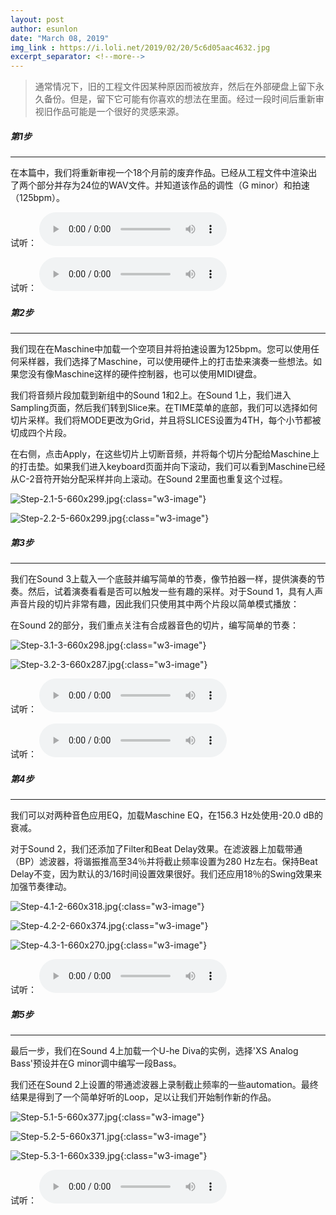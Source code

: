 ```yaml
---
layout: post
author: esunlon
date: "March 08, 2019"
img_link : https://i.loli.net/2019/02/20/5c6d05aac4632.jpg
excerpt_separator: <!--more-->
---
```


> 通常情况下，旧的工程文件因某种原因而被放弃，然后在外部硬盘上留下永久备份。但是，留下它可能有你喜欢的想法在里面。经过一段时间后重新审视旧作品可能是一个很好的灵感来源。
<!--more-->


##### 第1步

------

在本篇中，我们将重新审视一个18个月前的废弃作品。已经从工程文件中渲染出了两个部分并存为24位的WAV文件。并知道该作品的调性（G minor）和拍速（125bpm）。

试听：
<audio src="/assets/img/blog/20190308/Step-1.1.mp3" controls="controls">  </audio>

试听：
<audio src="/assets/img/blog/20190308/Step-1.2.mp3" controls="controls">  </audio>

##### 第2步

------

我们现在在Maschine中加载一个空项目并将拍速设置为125bpm。您可以使用任何采样器，我们选择了Maschine，可以使用硬件上的打击垫来演奏一些想法。如果您没有像Maschine这样的硬件控制器，也可以使用MIDI键盘。

我们将音频片段加载到新组中的Sound 1和2上。在Sound 1上，我们进入Sampling页面，然后我们转到Slice来。在TIME菜单的底部，我们可以选择如何切片采样。我们将MODE更改为Grid，并且将SLICES设置为4TH，每个小节都被切成四个片段。

在右侧，点击Apply，在这些切片上切断音频，并将每个切片分配给Maschine上的打击垫。如果我们进入keyboard页面并向下滚动，我们可以看到Maschine已经从C-2音符开始分配采样并向上滚动。在Sound 2里面也重复这个过程。

![Step-2.1-5-660x299.jpg](https://i.loli.net/2019/03/08/5c82099de7e2c.jpg){:class="w3-image"}

![Step-2.2-5-660x299.jpg](https://i.loli.net/2019/03/08/5c82099de9b15.jpg){:class="w3-image"}


##### 第3步

------

我们在Sound 3上载入一个底鼓并编写简单的节奏，像节拍器一样，提供演奏的节奏。然后，试着演奏看看是否可以触发一些有趣的采样。对于Sound 1，具有人声声音片段的切片非常有趣，因此我们只使用其中两个片段以简单模式播放：

在Sound 2的部分，我们重点关注有合成器音色的切片，编写简单的节奏：

![Step-3.1-3-660x298.jpg](https://i.loli.net/2019/03/08/5c82099e2130a.jpg){:class="w3-image"}

![Step-3.2-3-660x287.jpg](https://i.loli.net/2019/03/08/5c82099e229f6.jpg){:class="w3-image"}

试听：
<audio src="/assets/img/blog/20190308/Step-3.1.mp3" controls="controls">  </audio>

试听：
<audio src="/assets/img/blog/20190308/Step-3.2.mp3" controls="controls">  </audio>

##### 第4步

------

我们可以对两种音色应用EQ，加载Maschine EQ，在156.3 Hz处使用-20.0 dB的衰减。

对于Sound 2，我们还添加了Filter和Beat Delay效果。在滤波器上加载带通（BP）滤波器，将谐振推高至34％并将截止频率设置为280 Hz左右。保持Beat Delay不变，因为默认的3/16时间设置效果很好。我们还应用18％的Swing效果来加强节奏律动。

![Step-4.1-2-660x318.jpg](https://i.loli.net/2019/03/08/5c82099e233df.jpg){:class="w3-image"}

![Step-4.2-2-660x374.jpg](https://i.loli.net/2019/03/08/5c82099e256d0.jpg){:class="w3-image"}

![Step-4.3-1-660x270.jpg](https://i.loli.net/2019/03/08/5c82099e2130a.jpg){:class="w3-image"}

试听：
<audio src="/assets/img/blog/20190308/Step-4-3.mp3" controls="controls">  </audio>

##### 第5步

------

最后一步，我们在Sound 4上加载一个U-he Diva的实例，选择'XS Analog Bass'预设并在G minor调中编写一段Bass。

我们还在Sound 2上设置的带通滤波器上录制截止频率的一些automation。最终结果是得到了一个简单好听的Loop，足以让我们开始制作新的作品。

![Step-5.1-5-660x377.jpg](https://i.loli.net/2019/03/08/5c82099e398ba.jpg){:class="w3-image"}

![Step-5.2-5-660x371.jpg](https://i.loli.net/2019/03/08/5c82099e3a635.jpg){:class="w3-image"}

![Step-5.3-1-660x339.jpg](https://i.loli.net/2019/03/08/5c82099e2fca9.jpg){:class="w3-image"}

试听：
<audio src="/assets/img/blog/20190308/Step-5-4.mp3" controls="controls">  </audio>